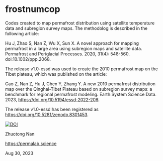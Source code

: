 # frostnumcop

Codes created to map permafrost distribution using satellite temperature data and subregion survey maps. 
The methodolog is described in the following article:

Hu J, Zhao S, Nan Z, Wu X, Sun X. A novel approach for mapping permafrost in a large area using subregion maps and satellite data. 
Permafrost and Periglacial Processes. 2020, 31(4): 548-560. doi:10.1002/ppp.2068.

The release v1.0-essd was used to create the 2010 permafrost map on the Tibet plateau, which was published on the article:

Cao Z, Nan Z, Hu J, Chen Y, Zhang Y. A new 2010 permafrost distribution map over the Qinghai-Tibet Plateau based on subregion survey maps: 
a benchmark for regional permafrost modeling. Earth System Science Data. 2023, https://doi.org/10.5194/essd-2022-206.

The release v1.0-essd has been registered as https://doi.org/10.5281/zenodo.8301453.

[![DOI](https://zenodo.org/badge/584066599.svg)](https://zenodo.org/badge/latestdoi/584066599)

Zhuotong Nan

https://permalab.science

Aug 30, 2023
